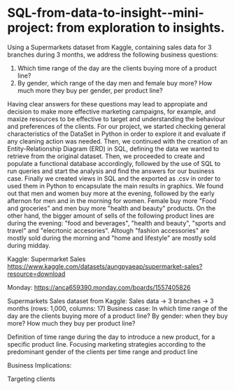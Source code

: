 # SQL-from-data-to-insight--mini-project: from exploration to insights.

Using a Supermarkets dataset from Kaggle, containing sales data for 3 branches during 3 months, we address the following business questions: 
1. Which time range of the day are the clients buying more of a product line? 
2. By gender, which range of the day men and female buy more? How much more they buy per gender, per product line?
   
Having clear answers for these questions may lead to appropiate and decision to make more effective marketing campaigns, for example, and maxize resources to be effective to target and understanding the behaviour and preferences of the clients. 
For our project, we started checking general characteristics of the DataSet in Python in order to explore it and evaluate if any cleaning action was needed. Then, we continued with the creation of an Entity-Relationship Diagram (ERD) in SQL, defining the data we wanted to retrieve from the original dataset. Then, we proceeded to create and populate a functional database accordingly, followed by the use  of SQL to run queries and start the analysis and find the answers for our business case. Finally we created views in SQL and the exported as .csv in order to used them in Python to encapsulate the main results in graphics.
We found out that men and women buy more at the evening, followed by the early afternon for men and in the morning for women. Female buy more "Food and groceries" and men buy more "health and beauty" products. On the other hand, the bigger amount of sells of the following product lines are during the evening: "food and beverages", "health and beauty", "sports and travel" and "elecrtonic accesories". Altough "fashion accessories" are mostly sold during the morning and "home and lifestyle" are mostly sold during midday.

Kaggle: Supermarket Sales
https://www.kaggle.com/datasets/aungpyaeap/supermarket-sales?resource=download

Monday:
https://anca659390.monday.com/boards/1557405826



Supermarkets Sales dataset from Kaggle:
Sales data → 3 branches  →  3 months 
(rows: 1,000, columns: 17)
Business case:
In which time range of the day are the clients buying more of a product line? 
By gender: when they buy more? How much they buy per product line? 

Definition of time range during the day to introduce a new product, for a specific product line. 
Focusing marketing strategies according to the predominant gender of the clients per time range and product line

Business Implications:

Targeting clients

